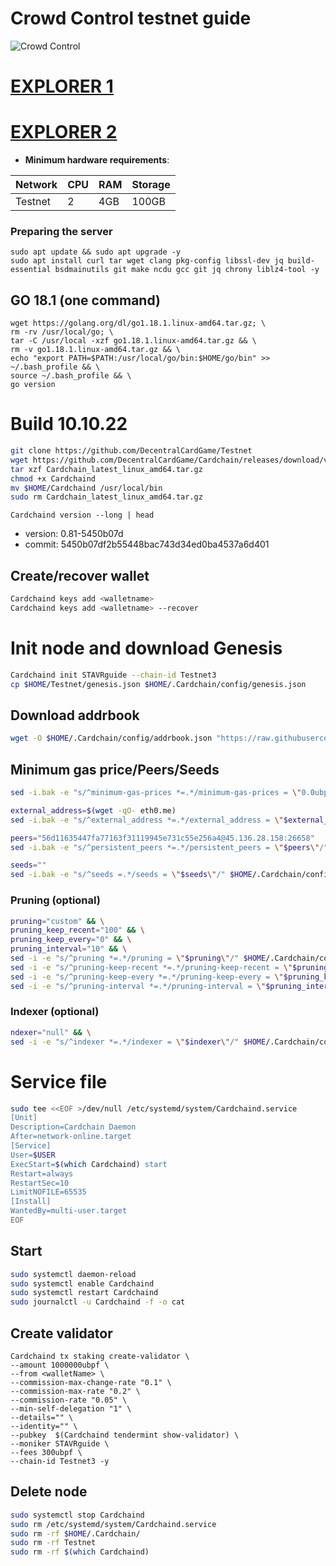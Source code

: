 # Crowd Control testnet guide

![Crowd Control](https://user-images.githubusercontent.com/44331529/180597315-e25b1929-8973-4149-b2c6-b9086c1787bd.png)

[EXPLORER 1](https://explorer.theamsolutions.info/Cardchain/staking)
=
[EXPLORER 2](https://explorers.acloud.pp.ua/cardchain/staking)
=
- **Minimum hardware requirements**:

| Network   |CPU | RAM  | Storage  | 
|-----------|----|------|----------|
| Testnet   |   2| 4GB  | 100GB    |

### Preparing the server

    sudo apt update && sudo apt upgrade -y
    sudo apt install curl tar wget clang pkg-config libssl-dev jq build-essential bsdmainutils git make ncdu gcc git jq chrony liblz4-tool -y

## GO 18.1 (one command)

    wget https://golang.org/dl/go1.18.1.linux-amd64.tar.gz; \
    rm -rv /usr/local/go; \
    tar -C /usr/local -xzf go1.18.1.linux-amd64.tar.gz && \
    rm -v go1.18.1.linux-amd64.tar.gz && \
    echo "export PATH=$PATH:/usr/local/go/bin:$HOME/go/bin" >> ~/.bash_profile && \
    source ~/.bash_profile && \
    go version

# Build 10.10.22
```bash
git clone https://github.com/DecentralCardGame/Testnet
wget https://github.com/DecentralCardGame/Cardchain/releases/download/v0.81/Cardchain_latest_linux_amd64.tar.gz
tar xzf Cardchain_latest_linux_amd64.tar.gz
chmod +x Cardchaind
mv $HOME/Cardchaind /usr/local/bin
sudo rm Cardchain_latest_linux_amd64.tar.gz
```
`Cardchaind version --long | head`
+ version: 0.81-5450b07d
+ commit: 5450b07df2b55448bac743d34ed0ba4537a6d401
    
## Create/recover wallet
```bash
Cardchaind keys add <walletname>
Cardchaind keys add <walletname> --recover
```
# Init node and download Genesis
```bash
Cardchaind init STAVRguide --chain-id Testnet3
cp $HOME/Testnet/genesis.json $HOME/.Cardchain/config/genesis.json
```

## Download addrbook
```bash
wget -O $HOME/.Cardchain/config/addrbook.json "https://raw.githubusercontent.com/obajay/nodes-Guides/main/Crowd%20Control/addrbook.json"
```

## Minimum gas price/Peers/Seeds
```bash
sed -i.bak -e "s/^minimum-gas-prices *=.*/minimum-gas-prices = \"0.0ubpf\"/;" ~/.Cardchain/config/app.toml

external_address=$(wget -qO- eth0.me)
sed -i.bak -e "s/^external_address *=.*/external_address = \"$external_address:26656\"/" $HOME/.Cardchain/config/config.toml

peers="56d11635447fa77163f31119945e731c55e256a4@45.136.28.158:26658"
sed -i.bak -e "s/^persistent_peers *=.*/persistent_peers = \"$peers\"/" $HOME/.Cardchain/config/config.toml

seeds=""
sed -i.bak -e "s/^seeds =.*/seeds = \"$seeds\"/" $HOME/.Cardchain/config/config.toml
```


### Pruning (optional)
```bash
pruning="custom" && \
pruning_keep_recent="100" && \
pruning_keep_every="0" && \
pruning_interval="10" && \
sed -i -e "s/^pruning *=.*/pruning = \"$pruning\"/" $HOME/.Cardchain/config/app.toml && \
sed -i -e "s/^pruning-keep-recent *=.*/pruning-keep-recent = \"$pruning_keep_recent\"/" $HOME/.Cardchain/config/app.toml && \
sed -i -e "s/^pruning-keep-every *=.*/pruning-keep-every = \"$pruning_keep_every\"/" $HOME/.Cardchain/config/app.toml && \
sed -i -e "s/^pruning-interval *=.*/pruning-interval = \"$pruning_interval\"/" $HOME/.Cardchain/config/app.toml
```
### Indexer (optional)
```bash
ndexer="null" && \
sed -i -e "s/^indexer *=.*/indexer = \"$indexer\"/" $HOME/.Cardchain/config/config.toml
```

# Service file
```bash
sudo tee <<EOF >/dev/null /etc/systemd/system/Cardchaind.service
[Unit]
Description=Cardchain Daemon
After=network-online.target
[Service]
User=$USER
ExecStart=$(which Cardchaind) start
Restart=always
RestartSec=10
LimitNOFILE=65535
[Install]
WantedBy=multi-user.target
EOF
```


## Start
```bash
sudo systemctl daemon-reload
sudo systemctl enable Cardchaind
sudo systemctl restart Cardchaind
sudo journalctl -u Cardchaind -f -o cat
```

## Create validator


    Cardchaind tx staking create-validator \
    --amount 1000000ubpf \
    --from <walletName> \
    --commission-max-change-rate "0.1" \
    --commission-max-rate "0.2" \
    --commission-rate "0.05" \
    --min-self-delegation "1" \
    --details="" \
    --identity="" \
    --pubkey  $(Cardchaind tendermint show-validator) \
    --moniker STAVRguide \
    --fees 300ubpf \
    --chain-id Testnet3 -y


## Delete node
```bash
sudo systemctl stop Cardchaind
sudo rm /etc/systemd/system/Cardchaind.service
sudo rm -rf $HOME/.Cardchain/
sudo rm -rf Testnet
sudo rm -rf $(which Cardchaind)
```
